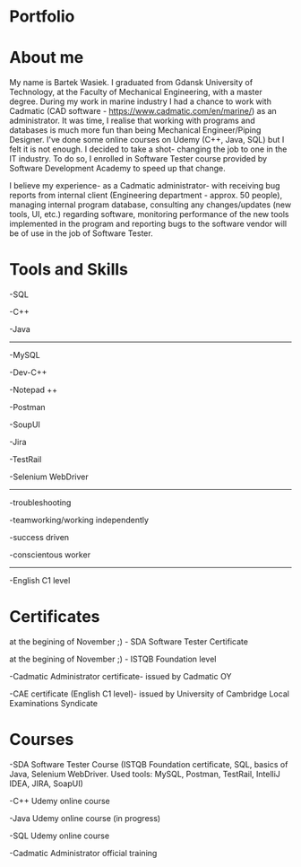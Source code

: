 # Portfolio
# About me

My name is Bartek Wasiek. I graduated from Gdansk University of Technology, at the Faculty of Mechanical Engineering, with a master degree. During my work in marine industry I had a chance to work with Cadmatic (CAD software - https://www.cadmatic.com/en/marine/) as an administrator. It was time, I realise that working with programs and databases is much more fun than being Mechanical Engineer/Piping Designer. I've done some online courses on Udemy (C++, Java, SQL) but I felt it is not enough. I decided to take a shot- changing the job to one in the IT industry. To do so, I enrolled in Software Tester course provided by Software Development Academy to speed up that change.

I believe my experience- as a Cadmatic administrator- with receiving bug reports from internal client (Engineering department - approx. 50 people), managing internal program database, consulting any changes/updates (new tools, UI, etc.) regarding software, monitoring performance of the new tools implemented in the program and reporting bugs to the software vendor will be of use in the job of Software Tester.

# Tools and Skills

-SQL

-C++

-Java

-------

-MySQL

-Dev-C++

-Notepad ++

-Postman

-SoupUI

-Jira

-TestRail

-Selenium WebDriver

-------

-troubleshooting

-teamworking/working independently

-success driven

-conscientous worker

-------

-English C1 level

# Certificates

at the begining of November ;) - SDA Software Tester Certificate 

at the begining of November ;) - ISTQB Foundation level

-Cadmatic Administrator certificate- issued by Cadmatic OY

-CAE certificate (English C1 level)- issued by University of Cambridge Local Examinations Syndicate

# Courses

-SDA Software Tester Course (ISTQB Foundation certificate, SQL, basics of Java, Selenium WebDriver. Used tools: MySQL, Postman, TestRail, IntelliJ IDEA, JIRA, SoapUI)

-C++ Udemy online course

-Java Udemy online course (in progress)

-SQL Udemy online course

-Cadmatic Administrator official training
